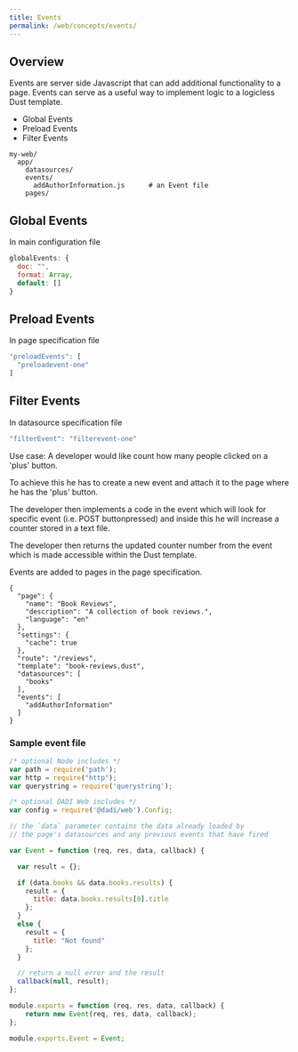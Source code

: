 ```yaml
---
title: Events
permalink: /web/concepts/events/
---
```


## Overview

Events are server side Javascript that can add additional functionality to a page. Events can serve as a useful way to implement logic to a logicless Dust template.

* Global Events
* Preload Events
* Filter Events

```
my-web/
  app/
    datasources/      
    events/           
      addAuthorInformation.js      # an Event file
    pages/            
```

## Global Events

In main configuration file

```js
globalEvents: {
  doc: "",
  format: Array,
  default: []
}
```

## Preload Events

In page specification file

```js
"preloadEvents": [
  "preloadevent-one"
]
```

## Filter Events

In datasource specification file

```js
"filterEvent": "filterevent-one"
```

Use case:
A developer would like count how many people clicked on a 'plus' button.

To achieve this he has to create a new event and attach it to the page where he has the 'plus' button.

The developer then implements a code in the event which will look for specific event (i.e. POST buttonpressed) and inside this he will increase a counter stored in a text file.

The developer then returns the updated counter number from the event which is made accessible within the Dust template.

Events are added to pages in the page specification.

```
{
  "page": {
    "name": "Book Reviews",
    "description": "A collection of book reviews.",
    "language": "en"
  },
  "settings": {
    "cache": true
  },
  "route": "/reviews",
  "template": "book-reviews.dust",
  "datasources": [
    "books"
  ],
  "events": [
    "addAuthorInformation"
  ]
}

```

### Sample event file

```js
/* optional Node includes */
var path = require('path');
var http = require("http");
var querystring = require('querystring');

/* optional DADI Web includes */
var config = require('@dadi/web').Config;

// the `data` parameter contains the data already loaded by
// the page's datasources and any previous events that have fired

var Event = function (req, res, data, callback) {

  var result = {};

  if (data.books && data.books.results) {
    result = {
      title: data.books.results[0].title
    };
  }
  else {
    result = {
      title: "Not found"
    };
  }

  // return a null error and the result
  callback(null, result);
};

module.exports = function (req, res, data, callback) {
    return new Event(req, res, data, callback);
};

module.exports.Event = Event;
```
